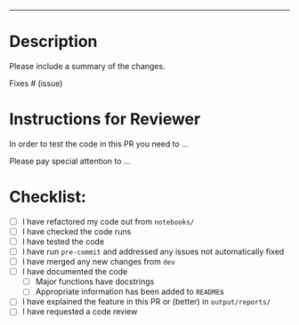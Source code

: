 ---

# Description

Please include a summary of the changes. 

Fixes # (issue)

# Instructions for Reviewer

In order to test the code in this PR you need to ...

Please pay special attention to ...

# Checklist:

- [ ] I have refactored my code out from `notebooks/`
- [ ] I have checked the code runs
- [ ] I have tested the code
- [ ] I have run `pre-commit` and addressed any issues not automatically fixed
- [ ] I have merged any new changes from `dev`
- [ ] I have documented the code
  - [ ] Major functions have docstrings
  - [ ] Appropriate information has been added to `README`s
- [ ] I have explained the feature in this PR or (better) in `output/reports/`
- [ ] I have requested a code review